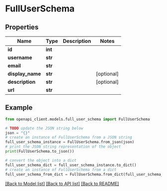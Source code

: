 # FullUserSchema


## Properties

Name | Type | Description | Notes
------------ | ------------- | ------------- | -------------
**id** | **int** |  | 
**username** | **str** |  | 
**email** | **str** |  | 
**display_name** | **str** |  | [optional] 
**description** | **str** |  | [optional] 
**url** | **str** |  | 

## Example

```python
from openapi_client.models.full_user_schema import FullUserSchema

# TODO update the JSON string below
json = "{}"
# create an instance of FullUserSchema from a JSON string
full_user_schema_instance = FullUserSchema.from_json(json)
# print the JSON string representation of the object
print(FullUserSchema.to_json())

# convert the object into a dict
full_user_schema_dict = full_user_schema_instance.to_dict()
# create an instance of FullUserSchema from a dict
full_user_schema_from_dict = FullUserSchema.from_dict(full_user_schema_dict)
```
[[Back to Model list]](../README.md#documentation-for-models) [[Back to API list]](../README.md#documentation-for-api-endpoints) [[Back to README]](../README.md)


